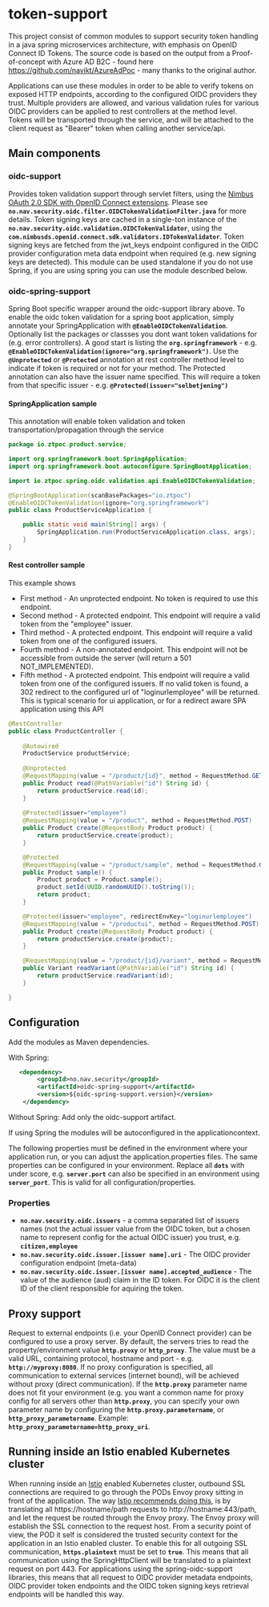 # token-support
This project consist of common modules to support security token handling in a java spring microservices architecture, with emphasis on OpenID Connect ID Tokens. The source code is based on the output from a Proof-of-concept with Azure AD B2C - found here https://github.com/navikt/AzureAdPoc - many thanks to the original author.

Applications can use these modules in order to be able to verify tokens on exposed HTTP endpoints, according to the configured OIDC providers they trust. Multiple providers are allowed, and various validation rules for various OIDC providers can be applied to rest controllers at the method level. Tokens will be transported through the service, and will be attached to the client request as "Bearer" token when calling another service/api. 

## Main components

### oidc-support

Provides token validation support through servlet filters, using the [Nimbus OAuth 2.0 SDK with OpenID Connect extensions](https://connect2id.com/products/nimbus-oauth-openid-connect-sdk). Please see **`no.nav.security.oidc.filter.OIDCTokenValidationFilter.java`** for more details. Token signing keys are cached in a single-ton instance of the **`no.nav.security.oidc.validation.OIDCTokenValidator`**, using the  **`com.nimbusds.openid.connect.sdk.validators.IDTokenValidator`**. Token signing keys are fetched from the jwt_keys endpoint configured in the OIDC provider configuration meta data endpoint when required (e.g. new signing keys are detected). This module can be used standalone if you do not use Spring, if you are using spring you can use the module described below.

### oidc-spring-support

Spring Boot specific wrapper around the oidc-support library above. To enable the oidc token validation for a spring boot application, simply annotate your SpringApplication with **`@EnableOIDCTokenValidation`**. Optionally list the packages or classses you dont want token validations for (e.g. error controllers). A good start is listing the **`org.springframework`** - e.g. **`@EnableOIDCTokenValidation(ignore="org.springframework")`**. Use the **`@Unprotected`** or **`@Protected`** annotation at rest controller method level to indicate if token is required or not for your method. The Protected annotation can also have the issuer name specified. This will require a token from that specific issuer - e.g. **`@Protected(issuer="selbetjening")`**

#### SpringApplication sample

This annotation will enable token validation and token transportation/propagation through the service

```java
package io.ztpoc.product.service;

import org.springframework.boot.SpringApplication;
import org.springframework.boot.autoconfigure.SpringBootApplication;

import io.ztpoc.spring.oidc.validation.api.EnableOIDCTokenValidation;

@SpringBootApplication(scanBasePackages="io.ztpoc")
@EnableOIDCTokenValidation(ignore="org.springframework")
public class ProductServiceApplication {

	public static void main(String[] args) {
		SpringApplication.run(ProductServiceApplication.class, args);
	}
}

```

#### Rest controller sample

This example shows

- First method - An unprotected endpoint. No token is required to use this endpoint.
- Second method - A protected endpoint. This endpoint will require a valid token from the "employee" issuer. 
- Third method - A protected endpoint. This endpoint will require a valid token from one of the configured issuers.
- Fourth method - A non-annotated endpoint. This endpoint will not be accessible from outside the server (will return a 501 NOT_IMPLEMENTED). 
- Fifth method - A protected endpoint. This endpoint will require a valid token from one of the configured issuers. If no valid token is found, a 302 redirect to the configured url of "loginurlemployee" will be returned. This is typical scenario for ui application, or for a redirect aware SPA application using this API

```java
@RestController
public class ProductController {
	
	@Autowired
	ProductService productService;
	
	@Unprotected
	@RequestMapping(value = "/product/{id}", method = RequestMethod.GET)
	public Product read(@PathVariable("id") String id) {
		return productService.read(id);
	}
	
	@Protected(issuer="employee")
	@RequestMapping(value = "/product", method = RequestMethod.POST)
	public Product create(@RequestBody Product product) {		
		return productService.create(product);
	}

	@Protected
	@RequestMapping(value = "/product/sample", method = RequestMethod.GET)
	public Product sample() {
		Product product = Product.sample();
		product.setId(UUID.randomUUID().toString());
		return product;
	}

	@Protected(issuer="employee", redirectEnvKey="loginurlemployee")
	@RequestMapping(value = "/productui", method = RequestMethod.POST)
	public Product create(@RequestBody Product product) {		
		return productService.create(product);
	}

	@RequestMapping(value = "/product/{id}/variant", method = RequestMethod.GET)
	public Variant readVariant(@PathVariable("id") String id) {
		return productService.readVariant(id);
	}

}
```



## Configuration

Add the modules as Maven dependencies.

With Spring:

```xml
   <dependency>     
        <groupId>no.nav.security</groupId>
        <artifactId>oidc-spring-support</artifactId>
        <version>${oidc-spring-support.version}</version>
    </dependency>
```
Without Spring: Add only the oidc-support artifact.

If using Spring the modules will be autoconfigured in the applicationcontext.

The following properties must be defined in the environment where your application run, or you can adjust the application.properties files. The same properties can be configured in your environment. Replace all **`dots`** with under score, e.g. **`server.port`** can also be specified in an environment using **`server_port`**. This is valid for all configuration/properties. 

### Properties

- **`no.nav.security.oidc.issuers`** - a comma separated list of issuers names (not the actual issuer value from the OIDC token, but a chosen name to represent config for the actual OIDC issuer) you trust, e.g. **`citizen,employee`**
- **`no.nav.security.oidc.issuer.[issuer name].uri`** - The OIDC provider configuration endpoint (meta-data)
- **`no.nav.security.oidc.issuer.[issuer name].accepted_audience`** - The value of the audience (aud) claim in the ID token. For OIDC it is the client ID of the client responsible for aquiring the token.

## Proxy support

Request to external endpoints (i.e. your OpenID Connect provider) can be configured to use a proxy server. By default, the servers tries to read the property/environment value **`http.proxy`** or **`http_proxy`**. The value must be a valid URL, containing protocol, hostname and port - e.g. **`http://myproxy:8080`**. If no proxy configuration is specified, all communication to external services (internet bound), will be achieved without proxy (direct communication). If the **`http.proxy`** parameter name does not fit your environment (e.g. you want a common name for proxy config for all servers other than **`http.proxy`**, you can specify your own parameter name by configuring the **`http.proxy.parametername`**, or **`http_proxy_parametername`**. Example: **`http_proxy_parametername=http_proxy_uri`**. 

## Running inside an Istio enabled Kubernetes cluster

When running inside an [Istio](https://istio.io) enabled Kubernetes cluster, outbound SSL connections are required to go through the PODs Envoy proxy sitting in front of the application. The way [Istio recommends doing this](https://istio.io/docs/tasks/traffic-management/egress.html), is by translating all https://hostname/path requests to http://hostname:443/path, and let the request be routed through the Envoy proxy. The Envoy proxy will establish the SSL connection to the request host. From a security point of view, the POD it self is considered the trusted security context for the application in an Istio enabled cluster. To enable this for all outgoing SSL communication,  **`https.plaintext`** must be set to **`true`**. This means that all communication using the SpringHttpClient will be translated to a plaintext request on port 443. For applications using the spring-oidc-support libraries, this means that all request to OIDC provider metadata endpoints, OIDC provider token endpoints and the OIDC token signing keys retrieval endpoints will be handled this way. 